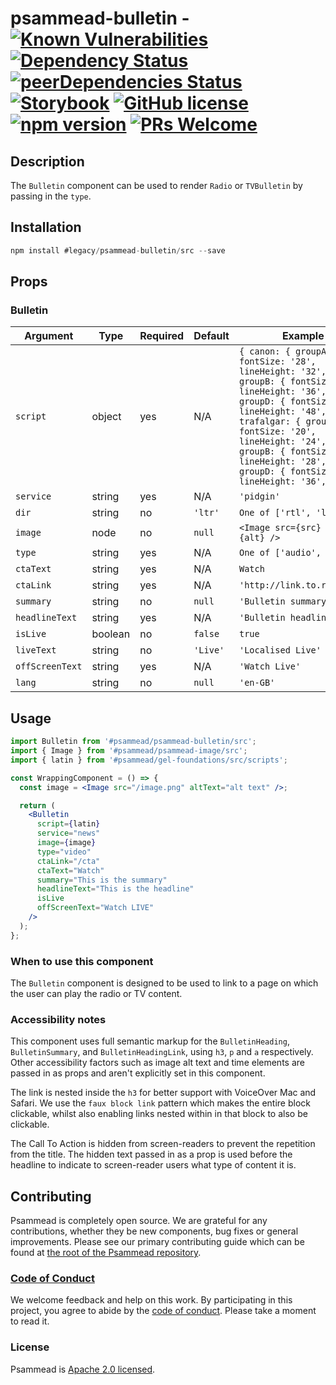 # psammead-bulletin - [![Known Vulnerabilities](https://snyk.io/test/github/bbc/psammead/badge.svg?targetFile=packages%2Fcomponents%2Fpsammead-bulletin%2Fpackage.json)](https://snyk.io/test/github/bbc/psammead?targetFile=packages%2Fcomponents%2Fpsammead-bulletin%2Fpackage.json) [![Dependency Status](https://david-dm.org/bbc/psammead.svg?path=packages/components/psammead-bulletin)](https://david-dm.org/bbc/psammead?path=packages/components/psammead-bulletin) [![peerDependencies Status](https://david-dm.org/bbc/psammead/peer-status.svg?path=packages/components/psammead-bulletin)](https://david-dm.org/bbc/psammead?path=packages/components/psammead-bulletin&type=peer) [![Storybook](https://raw.githubusercontent.com/storybooks/brand/master/badge/badge-storybook.svg?sanitize=true)](https://bbc.github.io/psammead/?path=/story/bulletin--containing-image) [![GitHub license](https://img.shields.io/badge/license-Apache%202.0-blue.svg)](https://github.com/bbc/psammead/blob/latest/LICENSE) [![npm version](https://img.shields.io/npm/v/#legacy/psammead-bulletin/src.svg)](https://www.npmjs.com/package/#legacy/psammead-bulletin/src) [![PRs Welcome](https://img.shields.io/badge/PRs-welcome-brightgreen.svg)](https://github.com/bbc/psammead/blob/latest/CONTRIBUTING.md)

## Description

The `Bulletin` component can be used to render `Radio` or `TVBulletin` by passing in the `type`.

## Installation

```jsx
npm install #legacy/psammead-bulletin/src --save
```

## Props

### Bulletin

<!-- prettier-ignore -->
| Argument  | Type | Required | Default | Example |
| --------- | ---- | -------- | ------- | ------- |
| `script` | object | yes | N/A | `{ canon: { groupA: { fontSize: '28', lineHeight: '32',}, groupB: { fontSize: '32', lineHeight: '36', }, groupD: { fontSize: '44', lineHeight: '48', }, }, trafalgar: { groupA: { fontSize: '20', lineHeight: '24', }, groupB: { fontSize: '24', lineHeight: '28', }, groupD: { fontSize: '32', lineHeight: '36', }, }, }` |
| `service` | string | yes | N/A | `'pidgin'` |
| `dir` | string | no | `'ltr'` | `One of ['rtl', 'ltr']` |
| `image` | node | no | `null` | `<Image src={src} alt={alt} />` |
| `type` | string | yes | N/A | `One of ['audio', 'video']` |
| `ctaText` | string | yes | N/A | `Watch` |
| `ctaLink` | string | yes | N/A | `'http://link.to.resource'` |
| `summary` | string | no | `null` | `'Bulletin summary'` |
| `headlineText` | string | yes | N/A  | `'Bulletin headline'` |
| `isLive` | boolean | no | `false` | `true` |
| `liveText` | string | no | `'Live'` | `'Localised Live'` |
| `offScreenText` | string | yes | N/A | `'Watch Live'` |
| `lang` | string | no | `null` | `'en-GB'` |

## Usage

```jsx
import Bulletin from '#psammead/psammead-bulletin/src';
import { Image } from '#psammead/psammead-image/src';
import { latin } from '#psammead/gel-foundations/src/scripts';

const WrappingComponent = () => {
  const image = <Image src="/image.png" altText="alt text" />;

  return (
    <Bulletin
      script={latin}
      service="news"
      image={image}
      type="video"
      ctaLink="/cta"
      ctaText="Watch"
      summary="This is the summary"
      headlineText="This is the headline"
      isLive
      offScreenText="Watch LIVE"
    />
  );
};
```

### When to use this component

The `Bulletin` component is designed to be used to link to a page on which the user can play the radio or TV content.

<!-- ### When not to use this component -->

### Accessibility notes

This component uses full semantic markup for the `BulletinHeading`, `BulletinSummary`, and `BulletinHeadingLink`, using `h3`, `p` and `a` respectively. Other accessibility factors such as image alt text and time elements are passed in as props and aren't explicitly set in this component.

The link is nested inside the `h3` for better support with VoiceOver Mac and Safari. We use the `faux block link` pattern which makes the entire block clickable, whilst also enabling links nested within in that block to also be clickable.

The Call To Action is hidden from screen-readers to prevent the repetition from the title. The hidden text passed in as a prop is used before the headline to indicate to screen-reader users what type of content it is.

## Contributing

Psammead is completely open source. We are grateful for any contributions, whether they be new components, bug fixes or general improvements. Please see our primary contributing guide which can be found at [the root of the Psammead repository](https://github.com/bbc/psammead/blob/latest/CONTRIBUTING.md).

### [Code of Conduct](https://github.com/bbc/psammead/blob/latest/CODE_OF_CONDUCT.md)

We welcome feedback and help on this work. By participating in this project, you agree to abide by the [code of conduct](https://github.com/bbc/psammead/blob/latest/CODE_OF_CONDUCT.md). Please take a moment to read it.

### License

Psammead is [Apache 2.0 licensed](https://github.com/bbc/psammead/blob/latest/LICENSE).
